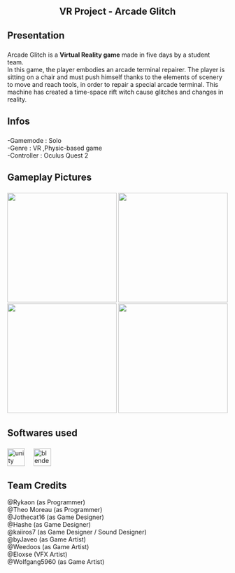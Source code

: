 <h2 align="center">VR Project - Arcade Glitch</h2>

###

<h2 align="left">Presentation</h2>

###

<p align="left">Arcade Glitch is a <b>Virtual Reality game</b> made in five days by a student team. <br>In this game, the player embodies an arcade terminal repairer. The player is sitting on a chair and must push himself thanks to the elements of scenery to move and reach tools, in order to repair a special arcade terminal. This machine has created a time-space rift witch cause glitches and changes in reality.</p>

###

<h2 align="left">Infos</h2>

###

<p align="left">
  -Gamemode : Solo<br>
  -Genre : VR ,Physic-based game<br>
  -Controller : Oculus Quest 2
</p>

###

<h2 align="left">Gameplay Pictures</h2>

###

<div align="center">
  <img height="250" src="https://media.discordapp.net/attachments/1293963379144392765/1337412509996679199/Capture_decran_2025-02-07_141546.png?ex=67a759f6&is=67a60876&hm=45b377311f88a2773bcb8a5ba046cfe1819f3e7926bbc8e59046cc9b9b3659c7&=&format=webp&quality=lossless&width=834&height=468"  />
  <img height="250" src="https://cdn.discordapp.com/attachments/1293963379144392765/1337420199757877278/Capture_decran_2025-02-07_144614.png?ex=67a7611f&is=67a60f9f&hm=d924a64c06e7090ca836a6cd50d7bc005ebac6d0d3ed64eb277e45d0fbf2c402&"  />
  <img height="250" src="https://cdn.discordapp.com/attachments/1293963379144392765/1337420199321927752/Capture_decran_2025-02-07_145047.png?ex=67a7611f&is=67a60f9f&hm=15a1e542dcab4ad14c51525d6553709b598e2ed7b08dbec8fc9afe6b1002cc8b&"  />
  <img height="250" src="https://cdn.discordapp.com/attachments/1293963379144392765/1337412510499868764/Capture_decran_2025-02-07_141758.png?ex=67a759f6&is=67a60876&hm=1ca74176528180b17d741c5c895093e06baaf5176254316ba5d8b630cf2145aa&"  />
</div>

###

<h2 align="left">Softwares used</h2>

###

<div align="left">
  <img src="https://cdn.jsdelivr.net/gh/devicons/devicon/icons/unity/unity-original.svg" height="40" alt="unity logo"  />
  <img width="12" />
  <img src="https://cdn.jsdelivr.net/gh/devicons/devicon/icons/blender/blender-original.svg" height="40" alt="blender logo"  />
</div>

###

<h2 align="left">Team Credits</h2>

<div>
  @Rykaon (as Programmer)<br>
  @Theo Moreau (as Programmer)<br>
  @Jothecat16 (as Game Designer)<br>
  @Hashe (as Game Designer)<br>
  @kaiiros7 (as Game Designer / Sound Designer)<br>
  @byJaveo (as Game Artist)<br>
  @Weedoos (as Game Artist)<br>
  @Eloxse (VFX Artist)<br>
  @Wolfgang5960 (as Game Artist)
</div>

###

